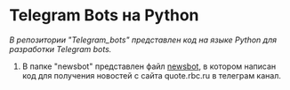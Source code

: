 # **Telegram Bots на Python**

*В репозитории "Telegram_bots" представлен код на языке Python для разработки Telegram bots.*

1. В папке "newsbot" представлен файл [newsbot](https://github.com/ElenaBalbukova/Telegram_bots/blob/newsbot/newsbot.py), в котором написан код для получения новостей с сайта  quote.rbc.ru в телеграм канал.
